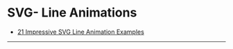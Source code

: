 SVG- Line Animations
=======================

- [21 Impressive SVG Line Animation Examples](https://bashooka.com/coding/impressive-svg-line-animation-examples/)




-----------------------------------------------------------------------------------------------------